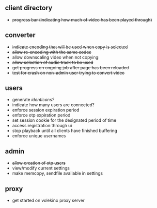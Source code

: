 ## client directory
* ~~progress bar (indicating how much of video has been played through)~~

## converter
* ~~indicate encoding that will be used when copy is selected~~
* ~~allow re-encoding with the same codec~~
* allow downscaling video when not copying
* ~~allow selection of audio track to be used~~
* ~~get progress on ongoing job after page has been reloaded~~
* ~~test for crash on non-admin user trying to convert video~~

## users
* generate *identicons?*
* indicate how many users are connected?
* enforce session expiration period
* enforce otp expiration period
* set session cookie for the designated period of time
* access registration through ui
* stop playback until all clients have finished buffering
* enforce unique usernames

## admin
* ~~allow creation of otp users~~
* view/modify current settings
* make memcopy, sendfile available in settings

## proxy
* get started on volekino proxy server
